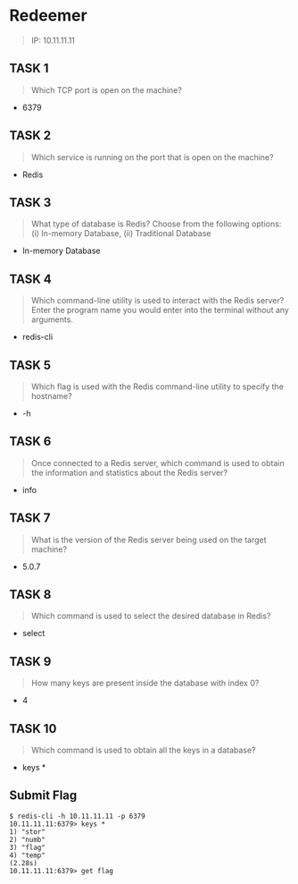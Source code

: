 # Redeemer

> IP: 10.11.11.11

## TASK 1

> Which TCP port is open on the machine?

- 6379

## TASK 2

> Which service is running on the port that is open on the machine?

- Redis

## TASK 3

> What type of database is Redis? Choose from the following options: (i) In-memory Database, (ii) Traditional Database

- In-memory Database

## TASK 4

> Which command-line utility is used to interact with the Redis server? Enter the program name you would enter into the terminal without any arguments.

- redis-cli

## TASK 5

> Which flag is used with the Redis command-line utility to specify the hostname?

- -h

## TASK 6

> Once connected to a Redis server, which command is used to obtain the information and statistics about the Redis server?

- info

## TASK 7

> What is the version of the Redis server being used on the target machine?

- 5.0.7

## TASK 8

> Which command is used to select the desired database in Redis?

- select

## TASK 9

> How many keys are present inside the database with index 0?

- 4

## TASK 10

> Which command is used to obtain all the keys in a database?

- keys \*

## Submit Flag

```shell
$ redis-cli -h 10.11.11.11 -p 6379
10.11.11.11:6379> keys *
1) "stor"
2) "numb"
3) "flag"
4) "temp"
(2.28s)
10.11.11.11:6379> get flag
```
